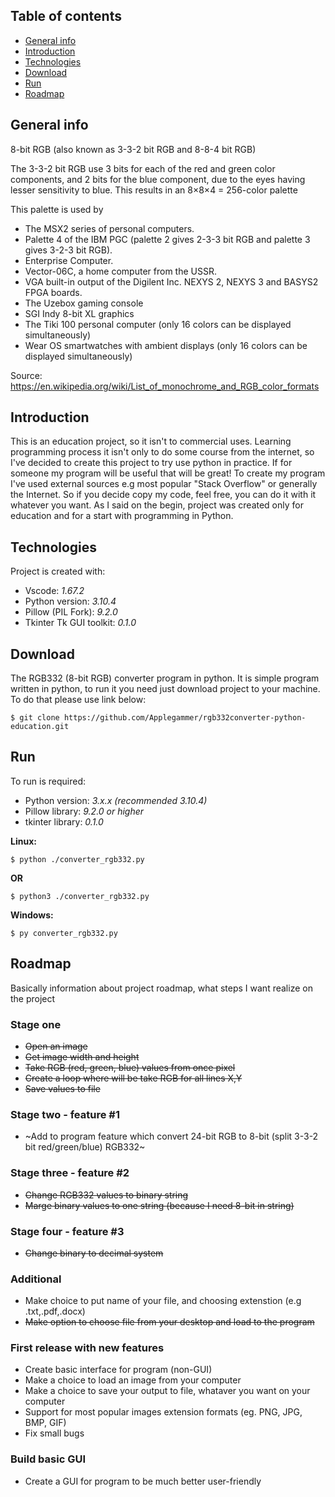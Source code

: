 ## Table of contents
* [General info](#general-info)
* [Introduction](#introduction)
* [Technologies](#technologies)
* [Download](#download)
* [Run](#run)
* [Roadmap](#roadmap)

## General info
8-bit RGB (also known as 3-3-2 bit RGB and 8-8-4 bit RGB)

The 3-3-2 bit RGB use 3 bits for each of the red and green color components, and 2 bits for the blue component, due to the eyes having lesser sensitivity to blue. This results in an 8×8×4 = 256-color palette

This palette is used by

* The MSX2 series of personal computers.
* Palette 4 of the IBM PGC (palette 2 gives 2-3-3 bit RGB and palette 3 gives 3-2-3 bit RGB).
* Enterprise Computer.
* Vector-06C, a home computer from the USSR.
* VGA built-in output of the Digilent Inc. NEXYS 2, NEXYS 3 and BASYS2 FPGA boards.
* The Uzebox gaming console
* SGI Indy 8-bit XL graphics
* The Tiki 100 personal computer (only 16 colors can be displayed simultaneously)
* Wear OS smartwatches with ambient displays (only 16 colors can be displayed simultaneously)

Source: https://en.wikipedia.org/wiki/List_of_monochrome_and_RGB_color_formats

## Introduction

This is an education project, so it isn't to commercial uses. Learning programming process it isn't only to do some course from the internet, so I've decided to create this project to try use python in practice. If for someone my program will be useful that will be great! To create my program I've used external sources e.g most popular "Stack Overflow" or generally the Internet. So if you decide copy my code, feel free, you can do it with it whatever you want. As I said on the begin, project was created only for education and for a start with programming in Python.

## Technologies
Project is created with:
* Vscode: _1.67.2_
* Python version: _3.10.4_ 
* Pillow (PIL Fork): _9.2.0_
* Tkinter Tk GUI toolkit: _0.1.0_

## Download

The RGB332 (8-bit RGB) converter program in python.
It is simple program written in python, to run it you need just download project to your machine. To do that please use link below:

```
$ git clone https://github.com/Applegammer/rgb332converter-python-education.git
```
## Run

To run is required: 
* Python version: _3.x.x (recommended 3.10.4)_ 
* Pillow library: _9.2.0 or higher_
* tkinter library: _0.1.0_

**Linux:**
```
$ python ./converter_rgb332.py
```
**OR**
```
$ python3 ./converter_rgb332.py
```
**Windows:**
```
$ py converter_rgb332.py
```
## Roadmap

Basically information about project roadmap, what steps I want realize on the project
### Stage one
* ~~Open an image~~ 
* ~~Get image width and height~~
* ~~Take RGB (red, green, blue) values from once pixel~~
* ~~Create a loop where will be take RGB for all lines X,Y~~
* ~~Save values to file~~
### Stage two - feature #1
* ~Add to program feature which convert 24-bit RGB to 8-bit (split 3-3-2 bit red/green/blue) RGB332~
### Stage three - feature #2
* ~~Change RGB332 values to binary string~~
* ~~Marge binary values to one string (because I need 8-bit in string)~~
### Stage four - feature #3
* ~~Change binary to decimal system~~
### Additional
* Make choice to put name of your file, and choosing extenstion (e.g .txt,.pdf,.docx)
* ~~Make option to choose file from your desktop and load to the program~~

### First release with new features
* Create basic interface for program (non-GUI)
* Make a choice to load an image from your computer
* Make a choice to save your output to file, whataver you want on your computer
* Support for most popular images extension formats (eg. PNG, JPG, BMP, GIF)
* Fix small bugs
### Build basic GUI
* Create a GUI for program to be much better user-friendly